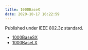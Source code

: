 ```yaml
---
title: 1000BaseX
date: 2020-10-17 16:22:59
---
```


Published under IEEE 802.3z standard.

* [1000BaseSX](2020-10-17--16-26-48Z--1000basesx.md)
* [1000BaseLX](2020-10-17--16-27-06Z--1000baselx.md)
